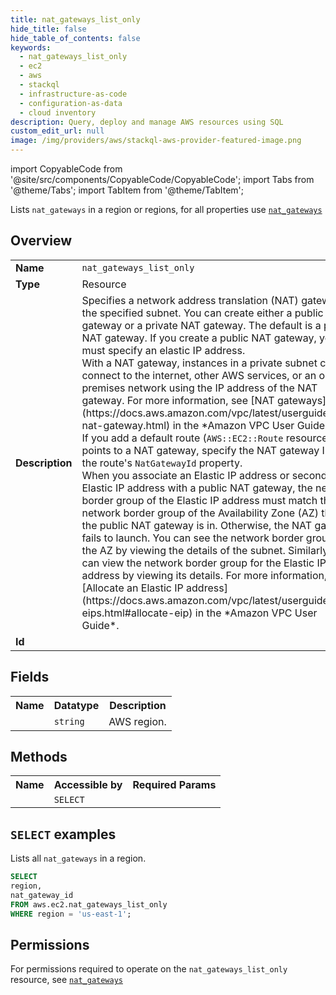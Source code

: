 ```yaml
---
title: nat_gateways_list_only
hide_title: false
hide_table_of_contents: false
keywords:
  - nat_gateways_list_only
  - ec2
  - aws
  - stackql
  - infrastructure-as-code
  - configuration-as-data
  - cloud inventory
description: Query, deploy and manage AWS resources using SQL
custom_edit_url: null
image: /img/providers/aws/stackql-aws-provider-featured-image.png
---
```


import CopyableCode from '@site/src/components/CopyableCode/CopyableCode';
import Tabs from '@theme/Tabs';
import TabItem from '@theme/TabItem';

Lists <code>nat_gateways</code> in a region or regions, for all properties use <a href="/providers/aws/serviceName/nat_gateways/"><code>nat_gateways</code></a>

## Overview
<table><tbody>
<tr><td><b>Name</b></td><td><code>nat_gateways_list_only</code></td></tr>
<tr><td><b>Type</b></td><td>Resource</td></tr>
<tr><td><b>Description</b></td><td>Specifies a network address translation (NAT) gateway in the specified subnet. You can create either a public NAT gateway or a private NAT gateway. The default is a public NAT gateway. If you create a public NAT gateway, you must specify an elastic IP address.<br />With a NAT gateway, instances in a private subnet can connect to the internet, other AWS services, or an on-premises network using the IP address of the NAT gateway. For more information, see &#91;NAT gateways&#93;(https://docs.aws.amazon.com/vpc/latest/userguide/vpc-nat-gateway.html) in the *Amazon VPC User Guide*.<br />If you add a default route (<code>AWS::EC2::Route</code> resource) that points to a NAT gateway, specify the NAT gateway ID for the route's <code>NatGatewayId</code> property.<br />When you associate an Elastic IP address or secondary Elastic IP address with a public NAT gateway, the network border group of the Elastic IP address must match the network border group of the Availability Zone (AZ) that the public NAT gateway is in. Otherwise, the NAT gateway fails to launch. You can see the network border group for the AZ by viewing the details of the subnet. Similarly, you can view the network border group for the Elastic IP address by viewing its details. For more information, see &#91;Allocate an Elastic IP address&#93;(https://docs.aws.amazon.com/vpc/latest/userguide/vpc-eips.html#allocate-eip) in the *Amazon VPC User Guide*.</td></tr>
<tr><td><b>Id</b></td><td><CopyableCode code="aws.ec2.nat_gateways_list_only" /></td></tr>
</tbody></table>

## Fields
<table><tbody><tr><th>Name</th><th>Datatype</th><th>Description</th></tr><tr><td><CopyableCode code="region" /></td><td><code>string</code></td><td>AWS region.</td></tr>
</tbody></table>

## Methods

<table><tbody>
  <tr>
    <th>Name</th>
    <th>Accessible by</th>
    <th>Required Params</th>
  </tr>
  <tr>
    <td><CopyableCode code="list_resources" /></td>
    <td><code>SELECT</code></td>
    <td><CopyableCode code="region" /></td>
  </tr>
</tbody></table>

## `SELECT` examples
Lists all <code>nat_gateways</code> in a region.
```sql
SELECT
region,
nat_gateway_id
FROM aws.ec2.nat_gateways_list_only
WHERE region = 'us-east-1';
```


## Permissions

For permissions required to operate on the <code>nat_gateways_list_only</code> resource, see <a href="/providers/aws/ec2/nat_gateways/#permissions"><code>nat_gateways</code></a>

